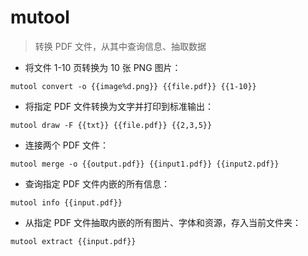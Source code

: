 # mutool

> 转换 PDF 文件，从其中查询信息、抽取数据

- 将文件 1-10 页转换为 10 张 PNG 图片：

`mutool convert -o {{image%d.png}} {{file.pdf}} {{1-10}}`

- 将指定 PDF 文件转换为文字并打印到标准输出：

`mutool draw -F {{txt}} {{file.pdf}} {{2,3,5}}`

- 连接两个 PDF 文件：

`mutool merge -o {{output.pdf}} {{input1.pdf}} {{input2.pdf}}`

- 查询指定 PDF 文件内嵌的所有信息：

`mutool info {{input.pdf}}`

- 从指定 PDF 文件抽取内嵌的所有图片、字体和资源，存入当前文件夹：

`mutool extract {{input.pdf}}`

[#]: contributors: ([李峰])